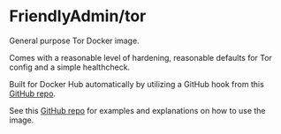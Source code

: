 # FriendlyAdmin/tor

General purpose Tor Docker image.

Comes with a reasonable level of hardening, reasonable defaults for Tor config and a simple healthcheck.

Built for Docker Hub automatically by utilizing a GitHub hook from this [GitHub repo](https://github.com/FriendlyAdmin/tor).

See this [GitHub repo](https://github.com/FriendlyAdmin/tor) for examples and explanations on how to use the image.
